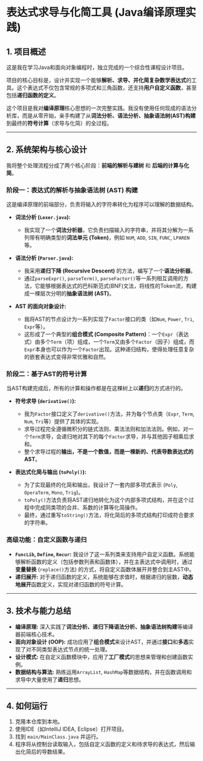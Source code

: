 # 表达式求导与化简工具 (Java编译原理实践)

## 1. 项目概述

这是我在学习Java和面向对象编程时，独立完成的一个综合性课程设计项目。

项目的核心目标是，设计并实现一个能够**解析、求导、并化简复杂数学表达式**的工具。这个表达式不仅包含常规的多项式和三角函数，还支持**用户自定义函数**，甚至包括**递归函数的定义**。

这个项目是我对**编译原理**核心思想的一次完整实践。我没有使用任何现成的语法分析库，而是从零开始，亲手构建了从**词法分析、语法分析、抽象语法树(AST)构建**到最终的**符号计算**（求导与化简）的全过程。

---

## 2. 系统架构与核心设计

我将整个处理流程分成了两个核心阶段：**前端的解析与建树** 和 **后端的计算与化简**。

### **阶段一：表达式的解析与抽象语法树 (AST) 构建**

这是编译原理的前端部分，负责将输入的字符串转化为程序可以理解的数据结构。

*   **词法分析 (`Lexer.java`):**
    *   我实现了一个**词法分析器**，它负责扫描输入的字符串，并将其分解为一系列带有明确类型的**词法单元 (Token)**，例如 `NUM`, `ADD`, `SIN`, `FUNC`, `LPAREN` 等。

*   **语法分析 (`Parser.java`):**
    *   我采用**递归下降 (Recursive Descent)** 的方法，编写了一个**语法分析器**。
    *   通过`parseExpr()`, `parseTerm()`, `parseFactor()`等一系列相互调用的方法，它能够根据表达式的巴科斯范式(BNF)文法，将线性的Token流，构建成一棵层次分明的**抽象语法树 (AST)**。

*   **AST 的面向对象设计:**
    *   我将AST的节点设计为一系列实现了`Factor`接口的类（如`Num`, `Power`, `Tri`, `Expr`等）。
    *   这形成了一个典型的**组合模式 (Composite Pattern)**：一个`Expr`（表达式）由多个`Term`（项）组成，一个`Term`又由多个`Factor`（因子）组成，而`Expr`本身也可以作为一个`Factor`出现。这种递归结构，使得处理任意复杂的嵌套表达式变得非常优雅和自然。

### **阶段二：基于AST的符号计算**

当AST构建完成后，所有的计算和操作都是在这棵树上以**递归**的方式进行的。

*   **符号求导 (`derivative()`):**
    *   我为`Factor`接口定义了`derivative()`方法，并为每个节点类（`Expr`, `Term`, `Num`, `Tri`等）提供了具体的实现。
    *   求导过程完全遵循微积分的链式法则、乘法法则和加法法则。例如，对一个`Term`求导，会递归地对其下的每个`Factor`求导，并与其他因子相乘后求和。
    *   整个求导过程的**输出，不是一个数值，而是一棵新的、代表导数表达式的AST**。

*   **表达式化简与输出 (`toPoly()`):**
    *   为了实现最终的化简和输出，我设计了一套内部多项式表示 (`Poly`, `OperaTerm`, `Mono`, `Trig`)。
    *   `toPoly()`方法负责将AST递归地转化为这个内部多项式结构，并在这个过程中完成同类项的合并、系数的计算等化简操作。
    *   最终，通过重写`toString()`方法，将化简后的多项式结构打印成符合要求的字符串。

### **高级功能：自定义函数与递归**
*   **`FuncLib`, `Define`, `Recur`:** 我设计了这一系列类来支持用户自定义函数。系统能够解析函数的定义（包括参数列表和函数体），并在主表达式中调用时，通过**变量替换** (`replace()`方法) 的方式，将自定义函数体展开并整合到主AST中。
*   **递归展开:** 对于递归函数的定义，系统能够在求值时，根据递归的层数，**动态地展开**函数定义，实现对递归函数的符号计算。

---

## 3. 技术与能力总结

*   **编译原理:** 深入实践了**词法分析、递归下降语法分析、抽象语法树构建**等编译器前端核心技术。
*   **面向对象设计 (OOP):** 成功应用了**组合模式**来设计AST，并通过**接口**和**多态**实现了对不同类型表达式节点的统一处理。
*   **设计模式:** 在自定义函数模块中，应用了**工厂模式**的思想来管理和创建函数实例。
*   **数据结构与算法:** 熟练运用`ArrayList`, `HashMap`等数据结构，并在函数调用和求导中大量使用了**递归**思想。

---

## 4. 如何运行

1.  克隆本仓库到本地。
2.  使用IDE（如IntelliJ IDEA, Eclipse）打开项目。
3.  找到 `main/MainClass.java` 并运行。
4.  程序将从控制台读取输入，包括自定义函数的定义和待求导的表达式，然后输出化简后的导数结果。